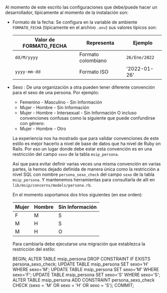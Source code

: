 
Al momento de este escrito las configuraciones que debe/puede
hacer un desarrollador, típicamente al momento de la instalación son:


* Formato de la fecha: Se configura en la variable de ambiente
  `FORMATO_FECHA` (típicamente en el archivo `.env`) sus valores típicos
  son:

  | Valor de FORMATO_FECHA | Representa | Ejemplo |
  |---|---|---|
  | `dd/M/yyyy`  | Formato colombiano | `26/Ene/2022` |
  | `yyyy-mm-dd` | Formato ISO | '2022-01-26' |

* Sexo : De una organización a otra pueden tener diferente convención 
  para el sexo de una persona.  Por ejemplo:
  * Femenino - Masculino - Sin Información
  * Mujer - Hombre - Sin Información
  * Mujer - Hombre - Intersexual - Sin Información
  O incluso convenciones confusas como la siguiente que puede confundirse
  con género:
  * Mujer - Hombre - Otro

  La experiencia nos ha mostrado que para validar convenciones de este estilo
  es mejor hacerlo a nivel de base de datos que ha nivel de Ruby on Rails.
  Por eso un lugar donde debe estar esta convención es en una restricción 
  del campo `sexo` de la tabla `msip_persona`.

  Así que para evitar definir varias veces una misma convención en 
  varias partes, la hemos dejado definida de manera única como la 
  restricción a nivel SQL con nombre `persona_sexo_check` del campo `sexo` 
  de la tabla `msip_persona`.  Y mantenemos herramientas para consultarla 
  de allí en `lib/msip/concerns/models/persona.rb`.

  En el momento soportamos dos tríos siguientes (en ese orden):

  | Mujer | Hombre | Sin Información |
  |---|---|---|
  | F | M | S |
  | M | H | S |
  | M | H | O |

  Para cambiarla debe ejecutarse una migración que establezca la
  restricción del estilo:

  BEGIN;
  ALTER TABLE msip_persona DROP CONSTRAINT IF EXISTS persona_sexo_check;
  UPDATE TABLE msip_persona SET sexo='H' WHERE sexo='M'; 
  UPDATE TABLE msip_persona SET sexo='M' WHERE sexo='F';
  UPDATE TABLE msip_persona SET sexo='S' WHERE sexo='S';
  ALTER TABLE msip_persona ADD CONSTRAINT persona_sexo_check
    CHECK (sexo = 'M' OR sexo = 'H' OR sexo = 'S');
  COMMIT;

